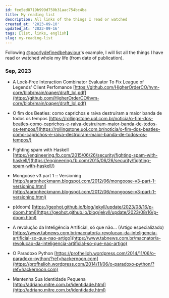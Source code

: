 ```yaml
---
id: fee5ed8719b999d750b31aac754bc4ba
title: My reading list
description: All links of the things I read or watched
created_at: '2023-09-10'
updated_at: '2023-09-16'
tags: [list, links, english]
slug: my-reading-list
---
```


Following [@poorlydefinedbehaviour](https://poorlydefinedbehaviour.github.io/posts/reading_list_august_2023/)'s example, I will list all the things I have read or watched whole my life (from date of publication).

### Sep, 2023

- A Lock-Free Interaction Combinator Evaluator To Fix League of Legends' Client Perfomance
  [https://github.com/HigherOrderCO/hvm-core/blob/main/paper/draft_lol.pdf](https://github.com/HigherOrderCO/hvm-core/blob/main/paper/draft_lol.pdf)

- O fim dos Beatles: como caprichos e raiva destruíram a maior banda de todos os tempos
  [https://rollingstone.uol.com.br/noticia/o-fim-dos-beatles-como-caprichos-e-raiva-destruiram-maior-banda-de-todos-os-tempos/](https://rollingstone.uol.com.br/noticia/o-fim-dos-beatles-como-caprichos-e-raiva-destruiram-maior-banda-de-todos-os-tempos/)

- Fighting spam with Haskell
  [https://engineering.fb.com/2015/06/26/security/fighting-spam-with-haskell/](https://engineering.fb.com/2015/06/26/security/fighting-spam-with-haskell/)

- Mongoose v3 part 1 :: Versioning
  [http://aaronheckmann.blogspot.com/2012/06/mongoose-v3-part-1-versioning.html](http://aaronheckmann.blogspot.com/2012/06/mongoose-v3-part-1-versioning.html)

- p(doom)
  [https://geohot.github.io/blog/jekyll/update/2023/08/16/p-doom.html](https://geohot.github.io/blog/jekyll/update/2023/08/16/p-doom.html)

- A revolução da Inteligência Artificial, só que não... (Artigo especializado)
  [https://www.tabnews.com.br/macnator/a-revolucao-da-inteligencia-artificial-so-que-nao-artigo](https://www.tabnews.com.br/macnator/a-revolucao-da-inteligencia-artificial-so-que-nao-artigo)

- O Paradoxo Python [https://profhelioh.wordpress.com/2014/11/06/o-paradoxo-python/?ref=hackernoon.com](https://profhelioh.wordpress.com/2014/11/06/o-paradoxo-python/?ref=hackernoon.com)

- Mantenha Sua Identidade Pequena [http://adriano.mitre.com.br/identidade.html](http://adriano.mitre.com.br/identidade.html)
